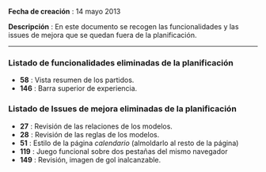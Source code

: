 **Fecha de creación** : 14 mayo 2013

**Descripción** : En este documento se recogen las funcionalidades y las issues de mejora que se quedan fuera de la planificación. 

***

### Listado de funcionalidades eliminadas de la planificación

 - **58** : Vista resumen de los partidos.
 - **146** : Barra superior de experiencia.

### Listado de Issues de mejora eliminadas de la planificación

 - **27** : Revisión de las relaciones de los modelos.
 - **28** : Revisión de las reglas de los modelos.
 - **51** : Estilo de la página _calendario_ (almoldarlo al resto de la página)
 - **119** : Juego funcional sobre dos pestañas del mismo navegador
 - **149** : Revisión, imagen de gol inalcanzable.

